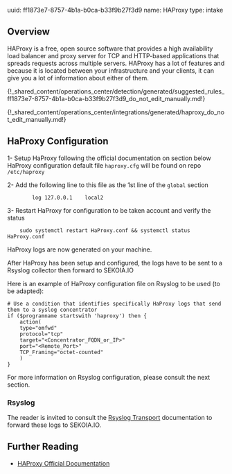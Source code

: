 uuid: ff1873e7-8757-4b1a-b0ca-b33f9b27f3d9
name: HAProxy
type: intake

## Overview
HAProxy is a free, open source software that provides a high availability load balancer and proxy server for TCP and HTTP-based applications that spreads requests across multiple servers. HAProxy has a lot of features and because it is located between your infrastructure and your clients, it can give you a lot of information about either of them.

{!_shared_content/operations_center/detection/generated/suggested_rules_ff1873e7-8757-4b1a-b0ca-b33f9b27f3d9_do_not_edit_manually.md!}

{!_shared_content/operations_center/integrations/generated/haproxy_do_not_edit_manually.md!}

## HaProxy Configuration

1- Setup HaProxy following the official documentation on section below
HaProxy configuration default file `haproxy.cfg` will be found on repo `/etc/haproxy`

2- Add the following line to this file as the 1st line of the `global` section 
````
        log 127.0.0.1    local2
````

3- Restart HaProxy for configuration to be taken account and verify the status
````
	sudo systemctl restart HaProxy.conf && systemctl status HaProxy.conf
````

HaProxy logs are now generated on your machine.

After HaProxy has been setup and configured, the logs have to be sent to a Rsyslog collector then forward to SEKOIA.IO

Here is an example of HaProxy configuration file on Rsyslog to be used (to be adapted):
````
# Use a condition that identifies specifically HaProxy logs that send them to a syslog concentrator
if ($programname startswith 'haproxy') then {
    action(
    type="omfwd"
    protocol="tcp"
    target="<Concentrator_FQDN_or_IP>"
    port="<Remote_Port>"
    TCP_Framing="octet-counted"
    )
}
````

For more information on Rsyslog configuration, please consult the next section.

### Rsyslog

The reader is invited to consult the [Rsyslog Transport](../../../ingestion_methods/rsyslog/) documentation to forward these logs to SEKOIA.IO.

## Further Reading
- [HAProxy Official Documentation](http://www.haproxy.org/#docs)
